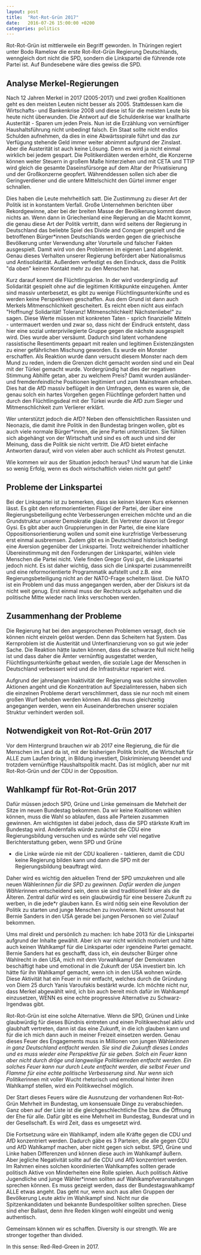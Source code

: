 ```yaml
---
layout: post
title:  "Rot-Rot-Grün 2017"
date:   2016-07-26 15:00:00 +0200
categories: politics
---
```


Rot-Rot-Grün ist mittlerweile ein Begriff geworden. In Thüringen regiert
unter Bodo Ramelow die erste Rot-Rot-Grün Regierung Deutschlands, wenngleich
dort nicht die SPD, sondern die Linkspartei die führende rote Partei ist.
Auf Bundesebene wäre dies gewiss die SPD.

## Analyse Merkel-Regierungen

Nach 12 Jahren Merkel in 2017 (2005-2017) und zwei großen Koalitionen geht
es den meisten Leuten nicht besser als 2005. Stattdessen kam die Wirtschafts-
und Bankenkrise 2008 und diese ist für die meisten Leute bis heute nicht
überwunden. Die Antwort auf die Schuldenkrise war knallharte Austerität -
Sparen um jeden Preis. Nun ist die Erzählung von vernünftiger Haushaltsführung
nicht unbedingt falsch. Ein Staat sollte nicht endlos Schulden aufnehmen,
da dies in eine Abwärtsspirale führt und das zur Verfügung stehende Geld
immer weiter abnimmt aufgrund der Zinslast. Aber die Austerität ist auch
keine Lösung. Denn es wird ja nicht einmal wirklich bei jedem gespart.
Die Politikerdiäten werden erhöht, die Konzerne können weiter Steuern in großem
Maße hinterziehen und mit CETA und TTIP wird gleich die gesamte Daseinsfürsorge
auf dem Altar der Privatisierung und der Großkonzerne geopfert. Währenddessen
sollen sich aber die Geringverdiener und die untere Mittelschicht den Gürtel
immer enger schnallen.

Dies haben die Leute mehrheitlich satt. Die Zustimmung zu dieser Art der Politik
ist in konstantem Verfall. Große Unternehmen berichten über Rekordgewinne,
aber bei der breiten Masse der Bevölkerung kommt davon nichts an. Wenn dann
in Griechenland eine Regierung an die Macht kommt, die genau diese Art der
Politik vertritt, dann wird seitens der Regierung in Deutschland das beliebte
Spiel des Divide and Conquer gespielt und die betroffenen Bürger*innen Deutschlands
werden gegen die griechische Bevölkerung unter Verwendung alter Vorurteile und
falscher Fakten ausgespielt. Damit wird von den Problemen im eigenen Land 
abgelenkt. Genau dieses Verhalten unserer Regierung befördert aber Nationalismus
und Antisolidarität. Außerdem verfestigt es den Eindruck, dass die Politik
"da oben" keinen Kontakt mehr zu den Menschen hat.

Kurz darauf kommt die Flüchtlingskrise. In der wird vordergründig auf Solidarität
gespielt ohne auf die legitimen Kritikpunkte einzugehen. Ämter sind massiv
unterbesetzt, es gibt zu wenige Flüchtlingsunterkünfte und es werden keine
Perspektiven geschaffen. Aus dem Grund ist dann auch Merkels Mitmenschlichkeit
gescheitert. Es reicht eben nicht aus einfach "Hoffnung! Solidarität! Toleranz!
Mitmenschlichkeit! Nächstenliebe!" zu sagen. Diese Werte müssen mit konkreten
Taten - sprich finanzielle Mitteln - untermauert werden und zwar so, dass
nicht der Eindruck entsteht, dass hier eine sozial unterprivilegierte Gruppe
gegen die nächste ausgespielt wird. Dies wurde aber versäumt. Dadurch sind
latent vorhandene rassistische Resentiments gepaart mit realen und legitimen
Existenzängsten zu einer gefährlichen Mischung geworden. Es wurde ein Monster
erschaffen. Als Reaktion wurde dann versucht diesem Monster nach dem Mund zu
reden, indem die Grenzen dicht gemacht worden sind und ein Deal mit der
Türkei gemacht wurde. Vordergründig hat dies der negativen Stimmung Abhilfe
getan, aber zu welchem Preis? Damit wurden ausländer- und fremdenfeindliche
Positionen legitimiert und zum Mainstream erhoben.
Dies hat die AfD massiv beflügelt in den Umfragen, denn es waren sie, die genau
solch ein hartes Vorgehen gegen Flüchtlinge gefordert hatten und durch den
Flüchtlingsdeal mit der Türkei wurde die AfD zum Sieger und Mitmenschlichkeit
zum Verlierer erklärt.

Wer unterstützt jedoch die AfD? Neben den offensichtlichen Rassisten und Neonazis,
die damit ihre Politik in den Bundestag bringen wollen, gibt es auch viele
normale Bürger*innen, die jene Partei unterstützen. Sie fühlen sich abgehängt
von der Wirtschaft und sind es oft auch und sind der Meinung, dass die
Politik sie nicht vertritt. Die AfD bietet einfache Antworten darauf, wird von
vielen aber auch schlicht als Protest genutzt.

Wie kommen wir aus der Situation jedoch heraus? Und warum hat die Linke so
wenig Erfolg, wenn es doch wirtschaftlich vielen nicht gut geht?

## Probleme der Linkspartei

Bei der Linkspartei ist zu bemerken, dass sie keinen klaren Kurs erkennen lässt.
Es gibt den reformorientierten Flügel der Partei, der über eine Regierungsbeteiligung
echte Verbesserungen erreichen möchte und an die Grundstruktur unserer Demokratie
glaubt. Ein Vertreter davon ist Gregor Gysi. Es gibt aber auch Gruppierungen
in der Partei, die eine klare Oppositionsorientierung wollen und somit
eine kurzfristige Verbesserung erst einmal ausbremsen. Zudem gibt es in Deutschland
historisch bedingt eine Aversion gegenüber der Linkspartei. Trotz weitreichender
inhaltlicher Übereinstimmung mit den Forderungen der Linkspartei, wählen viele
Menschen die Partei nicht. Viele finden Gregor Gysi gut, die Linkspartei jedoch
nicht. Es ist daher wichtig, dass sich die Linkspartei zusammenreißt und
eine reformorientierte Programmatik aufstellt und z.B. eine Regierungsbeteiligung
nicht an der NATO-Frage scheitern lässt. Die NATO ist ein Problem und das muss
angegangen werden, aber der Diskurs ist da nicht weit genug. Erst einmal
muss der Rechtsruck aufgehalten und die politische Mitte wieder nach links
verschoben werden.

## Zusammenhang der Probleme

Die Regierung hat bei den angesprochenen Problemen versagt, doch sie können
nicht einzeln gelöst werden. Denn das Scheitern hat System. Das Kernproblem
ist die Austerität und Unterfinanzierung von so gut wie jeder Sache.
Die Reaktion hätte lauten können, dass die schwarze Null nicht heilig ist
und dass daher die Ämter vernünftig ausgestattet werden, Flüchtlingsunterkünfte
gebaut werden, die soziale Lage der Menschen in Deutschland verbessert wird
und die Infrastruktur repariert wird.

Aufgrund der jahrelangen Inaktivität der Regierung was solche sinnvollen
Aktionen angeht und die Konzentration auf Spezialinteressen, haben sich die
einzelnen Probleme derart verschlimmert, dass sie nur noch mit einem großen
Wurf behoben werden können. All das muss gleichzeitig angegangen werden,
wenn ein Auseinanderbrechen unserer sozialen Struktur verhindert werden soll.

## Notwendigkeit von Rot-Rot-Grün 2017

Vor dem Hintergrund brauchen wir ab 2017 eine Regierung, die für die Menschen
im Land da ist, mit der bisherigen Politik bricht, die Wirtschaft für ALLE
zum Laufen bringt, in Bildung investiert, Diskriminierung beendet und trotzdem
vernünftige Haushaltspolitik macht. Das ist möglich, aber nur mit Rot-Rot-Grün
und der CDU in der Opposition.

## Wahlkampf für Rot-Rot-Grün 2017

Dafür müssen jedoch SPD, Grüne und Linke gemeinsam die Mehrheit der Sitze
im neuen Bundestag bekommen. Da wir keine Koalitionen wählen können, muss
die Wahl so ablaufen, dass alle Parteien zusammen gewinnen.
Am wichtigsten ist dabei jedoch, dass die SPD stärkste Kraft im Bundestag
wird. Andernfalls würde zunächst die CDU eine Regierungsbildung versuchen
und es würde sehr viel negative Berichterstattung geben, wenn SPD und Grüne
- die Linke würde nie mit der CDU koalieren - taktieren, damit die CDU
keine Regierung bilden kann und dann die SPD mit der Regierungsbildung
beauftragt wird. 

Daher wird es wichtig den aktuellen Trend der SPD umzukehren und alle neuen
Wähler*innen für die SPD zu gewinnen. Dafür werden die jungen Wähler*innen
entscheidend sein, denn sie sind traditionell linker als die Älteren.
Zentral dafür wird es sein glaubwürdig für eine bessere Zukunft zu werben,
in die jede*r glauben kann. Es wird nötig sein eine Revolution der Politik
zu starten und junge Menschen zu involvieren. Nicht umsonst hat Bernie Sanders
in den USA gerade bei jungen Personen so viel Zulauf bekommen.

Ums mal direkt und persönlich zu machen: Ich habe 2013 für die Linkspartei
aufgrund der Inhalte gewählt. Aber ich war nicht wirklich motiviert und
hätte auch keinen Wahlkampf für die Linkspartei oder irgendeine Partei gemacht.
Bernie Sanders hat es geschafft, dass ich, ein deutscher Bürger ohne Wahlrecht
in den USA, mich mit dem Vorwahlkampf der Demokraten beschäftigt habe und
emotional in die Zukunft der USA investiert bin. Ich hätte für ihn Wahlkampf
gemacht, wenn ich in den USA wohnen würde. Diese Aktivität hat ein Feuer
in mir entfacht, welches durch die Gründung von Diem 25 durch Yanis Varoufakis
bestärkt wurde. Ich möchte nicht nur, dass Merkel abgewählt wird, ich bin
auch bereit mich dafür im Wahlkampf einzusetzen, WENN es eine echte progressive
Alternative zu Schwarz-Irgendwas gibt.

Rot-Rot-Grün ist eine solche Alternative. Wenn die SPD, Grünen und Linke glaubwürdig
für dieses Bündnis eintreten und einen Politikwechsel aktiv und glaubhaft vertreten,
dann ist das eine Zukunft, in die ich glauben kann und für die ich mich dann 
auch in meiner Freizeit einsetzen werden. Genau dieses Feuer des Engagements
muss in Millionen von jungen Wähler*innen in ganz Deutschland entfacht werden.
Sie sind die Zukunft dieses Landes und es muss wieder eine Perspektive für
sie geben. Solch ein Feuer kann aber nicht durch dröge und langweilige
Politikerreden entfacht werden. Ein solches Feuer kann nur durch Leute
entfacht werden, die selbst Feuer und Flamme für eine echte politische
Verbesserung sind. Nur wenn sich Politiker*innen mit voller Wucht rhetorisch und
emotional hinter ihren Wahlkampf stellen, wird ein Politikwechsel möglich.

Der Start dieses Feuers wäre die Ausnutzung der vorhandenen Rot-Rot-Grün Mehrheit
im Bundestag, um konsensuale Dinge zu verabschieden. Ganz oben auf der Liste
ist die gleichgeschlechtliche Ehe bzw. die Öffnung der Ehe für alle. Dafür
gibt es eine Mehrheit im Bundestag, Bundesrat und in der Gesellschaft. Es wird
Zeit, dass es umgesetzt wird.

Die Fortsetzung wäre ein Wahlkampf, indem alle Kräfte gegen die CDU und AfD
konzentriert werden. Dadurch gäbe es 3 Parteien, die alle gegen CDU und AfD
Wahlkampf machen, aber nicht gegen sich selbst. SPD, Grüne und Linke
haben Differenzen und können diese auch im Wahlkampf äußern. Aber jegliche
Negativität sollte auf die CDU und AfD konzentriert werden.
Im Rahmen eines solchen koordinierten Wahlkampfes sollten gerade politisch
Aktive von Minderheiten eine Rolle spielen. Auch politisch Aktive Jugendliche
und junge Wähler*innen sollten auf Wahlkampfveranstaltungen sprechen können.
Es muss gezeigt werden, dass der Bundestagswahlkampf ALLE etwas angeht. Das geht
nur, wenn auch aus allen Gruppen der Bevölkerung Leute aktiv im Wahlkampf sind.
Nicht nur die Spitzenkandidaten und bekannte Bundespolitiker sollten sprechen.
Diese sind eher Ballast, denn ihre Reden klingen wohl eingeübt und wenig authentisch.

Gemeinsam können wir es schaffen. Diversity is our strength. We are stronger
together than divided.

In this sense: Red-Red-Green in 2017.
